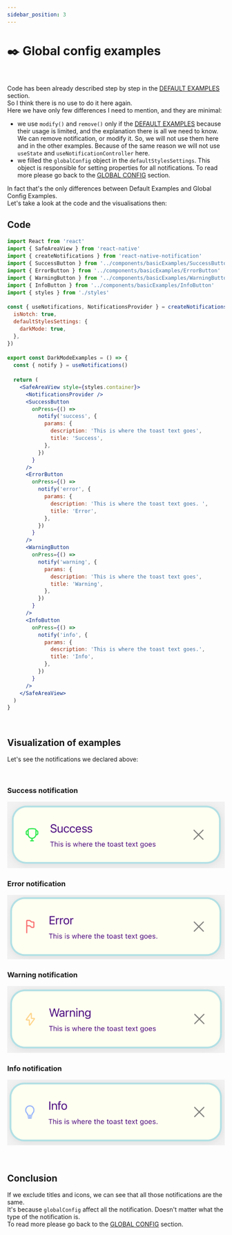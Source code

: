 ```yaml
---
sidebar_position: 3
---
```


# ✒️ Global config examples
<br/>

Code has been already described step by step in the [DEFAULT EXAMPLES](./default-examples.md) section.<br/>
So I think there is no use to do it here again.<br/>
Here we have only few differences I need to mention, and they are minimal:

- we use `modify()` and `remove()` only if the [DEFAULT EXAMPLES](./default-examples.md) because their usage is limited, and the explanation there is all we need to know. We can remove notification, or modify it. So, we will not use them here and in the other examples. Because of the same reason we will not use `useState` and `useNotificationController` here.
- we filled the `globalConfig` object in the `defaultStylesSettings`. This object is responsible for setting properties for all notifications. To read more please go back to the [GLOBAL CONFIG](../default-variants-config/global-config.md) section.
  <br/>

In fact that's the only differences between Default Examples and Global Config Examples.<br/>
Let's take a look at the code and the visualisations then:


## Code

```jsx
import React from 'react'
import { SafeAreaView } from 'react-native'
import { createNotifications } from 'react-native-notification'
import { SuccessButton } from '../components/basicExamples/SuccessButton'
import { ErrorButton } from '../components/basicExamples/ErrorButton'
import { WarningButton } from '../components/basicExamples/WarningButton'
import { InfoButton } from '../components/basicExamples/InfoButton'
import { styles } from './styles'

const { useNotifications, NotificationsProvider } = createNotifications({
  isNotch: true,
  defaultStylesSettings: {
    darkMode: true,
  },
})

export const DarkModeExamples = () => {
  const { notify } = useNotifications()

  return (
    <SafeAreaView style={styles.container}>
      <NotificationsProvider />
      <SuccessButton
        onPress={() =>
          notify('success', {
            params: {
              description: 'This is where the toast text goes',
              title: 'Success',
            },
          })
        }
      />
      <ErrorButton
        onPress={() =>
          notify('error', {
            params: {
              description: 'This is where the toast text goes. ',
              title: 'Error',
            },
          })
        }
      />
      <WarningButton
        onPress={() =>
          notify('warning', {
            params: {
              description: 'This is where the toast text goes',
              title: 'Warning',
            },
          })
        }
      />
      <InfoButton
        onPress={() =>
          notify('info', {
            params: {
              description: 'This is where the toast text goes.',
              title: 'Info',
            },
          })
        }
      />
    </SafeAreaView>
  )
}

```

<br/>

## Visualization of examples

Let's see the notifications we declared above:

<br/>

### Success notification

![Success](../../assets/success-global.png)

### Error notification

![Error](../../assets/error-global.png)

### Warning notification

![Warning](../../assets/warning-global.png)

### Info notification

![Info](../../assets/info-global.png)


<br/>

## Conclusion

If we exclude titles and icons, we can see that all those notifications are the same. <br/>
It's because `globalConfig` affect all the notification. Doesn't matter what the type of the notification is.<br/>
To read more please go back to the [GLOBAL CONFIG](../default-variants-config/global-config.md) section.
